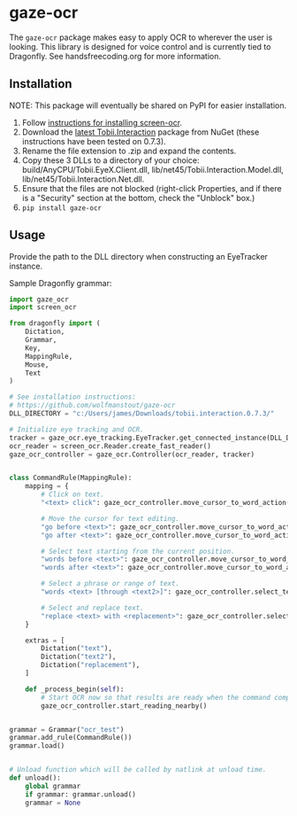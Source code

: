 # gaze-ocr

The `gaze-ocr` package makes easy to apply OCR to wherever the user is
looking. This library is designed for voice control and is currently tied to
Dragonfly. See handsfreecoding.org for more information.

## Installation

NOTE: This package will eventually be shared on PyPI for easier installation.

1. Follow [instructions for installing
   screen-ocr](https://github.com/wolfmanstout/screen-ocr).
2. Download the [latest
   Tobii.Interaction](https://www.nuget.org/packages/Tobii.Interaction/) package
   from NuGet (these instructions have been tested on 0.7.3).
3. Rename the file extension to .zip and expand the contents.
4. Copy these 3 DLLs to a directory of your choice:
   build/AnyCPU/Tobii.EyeX.Client.dll, lib/net45/Tobii.Interaction.Model.dll,
   lib/net45/Tobii.Interaction.Net.dll.
5. Ensure that the files are not blocked (right-click Properties, and if there
   is a "Security" section at the bottom, check the "Unblock" box.)
6. `pip install gaze-ocr`

## Usage

Provide the path to the DLL directory when constructing an EyeTracker instance.

Sample Dragonfly grammar:

```python
import gaze_ocr
import screen_ocr

from dragonfly import (
    Dictation,
    Grammar,
    Key,
    MappingRule,
    Mouse,
    Text
)

# See installation instructions:
# https://github.com/wolfmanstout/gaze-ocr
DLL_DIRECTORY = "c:/Users/james/Downloads/tobii.interaction.0.7.3/"

# Initialize eye tracking and OCR.
tracker = gaze_ocr.eye_tracking.EyeTracker.get_connected_instance(DLL_DIRECTORY)
ocr_reader = screen_ocr.Reader.create_fast_reader()
gaze_ocr_controller = gaze_ocr.Controller(ocr_reader, tracker)


class CommandRule(MappingRule):
    mapping = {
        # Click on text.
        "<text> click": gaze_ocr_controller.move_cursor_to_word_action("%(text)s") + Mouse("left"),

        # Move the cursor for text editing.
        "go before <text>": gaze_ocr_controller.move_cursor_to_word_action("%(text)s", "before") + Mouse("left"),
        "go after <text>": gaze_ocr_controller.move_cursor_to_word_action("%(text)s", "after") + Mouse("left"),

        # Select text starting from the current position.
        "words before <text>": gaze_ocr_controller.move_cursor_to_word_action("%(text)s", "before") + Key("shift:down") + Mouse("left") + Key("shift:up"),
        "words after <text>": gaze_ocr_controller.move_cursor_to_word_action("%(text)s", "after") + Key("shift:down") + Mouse("left") + Key("shift:up"),

        # Select a phrase or range of text.
        "words <text> [through <text2>]": gaze_ocr_controller.select_text_action("%(text)s", "%(text2)s"),

        # Select and replace text.
        "replace <text> with <replacement>": gaze_ocr_controller.select_text_action("%(text)s") + Text("%(replacement)s"),
    }

    extras = [
        Dictation("text"),
        Dictation("text2"),
        Dictation("replacement"),
    ]

    def _process_begin(self):
        # Start OCR now so that results are ready when the command completes.
        gaze_ocr_controller.start_reading_nearby()


grammar = Grammar("ocr_test")
grammar.add_rule(CommandRule())
grammar.load()


# Unload function which will be called by natlink at unload time.
def unload():
    global grammar
    if grammar: grammar.unload()
    grammar = None
```

